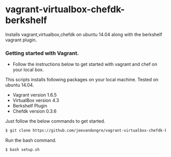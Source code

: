 # vagrant-virtualbox-chefdk-berkshelf
Installs vagrant,virtualbox,chefdk on ubuntu 14.04 along with the berkshelf vagrant plugin.

###  Getting started with Vagrant. 

* Follow the instructions below to get started with vagrant and chef on your local box.

This scripts installs following packages on your local machine. Tested on ubuntu 14.04.

- Vagrant version 1.6.5
- VirtualBox version 4.3
- Berkshelf Plugin
- Chefdk version 0.3.6

Just follow the below commands to get started.
```sh
$ git clone https://github.com/jeevandongre/vagrant-virtualbox-chefdk-berkshelf

```
Run the bash command.

```sh
$ bash setup.sh

```


